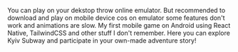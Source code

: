 You can play on your dekstop throw online emulator.
But recommended to download and play on mobile device cos on emulator some features don't work and animations are slow.
My first mobile game on Android using React Native, TailwindCSS and other stuff I don't remember. Here you can explore Kyiv Subway and participate in your own-made adventure story!
